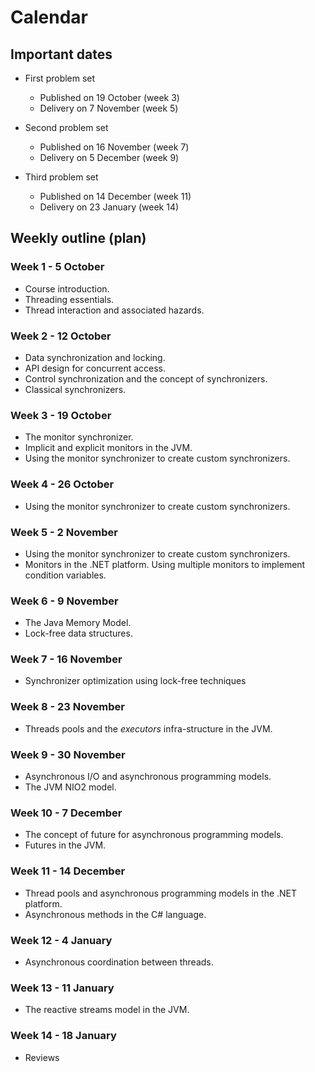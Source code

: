 # Calendar

## Important dates

- First problem set

  - Published on 19 October (week 3)
  - Delivery on 7 November (week 5)

- Second problem set

  - Published on 16 November (week 7)
  - Delivery on 5 December (week 9)

- Third problem set
  - Published on 14 December (week 11)
  - Delivery on 23 January (week 14)

## Weekly outline (plan)

### Week 1 - 5 October

- Course introduction.
- Threading essentials.
- Thread interaction and associated hazards.

### Week 2 - 12 October

- Data synchronization and locking.
- API design for concurrent access.
- Control synchronization and the concept of synchronizers.
- Classical synchronizers.

### Week 3 - 19 October

- The monitor synchronizer.
- Implicit and explicit monitors in the JVM.
- Using the monitor synchronizer to create custom synchronizers.

### Week 4 - 26 October

- Using the monitor synchronizer to create custom synchronizers.

### Week 5 - 2 November

- Using the monitor synchronizer to create custom synchronizers.
- Monitors in the .NET platform. Using multiple monitors to implement condition variables.

### Week 6 - 9 November

- The Java Memory Model.
- Lock-free data structures.

### Week 7 - 16 November

- Synchronizer optimization using lock-free techniques

### Week 8 - 23 November

- Threads pools and the _executors_ infra-structure in the JVM.

### Week 9 - 30 November

- Asynchronous I/O and asynchronous programming models.
- The JVM NIO2 model.

### Week 10 - 7 December

- The concept of future for asynchronous programming models.
- Futures in the JVM.

### Week 11 - 14 December

- Thread pools and asynchronous programming models in the .NET platform.
- Asynchronous methods in the C# language.

### Week 12 - 4 January

- Asynchronous coordination between threads.

### Week 13 - 11 January

- The reactive streams model in the JVM.

### Week 14 - 18 January

- Reviews
